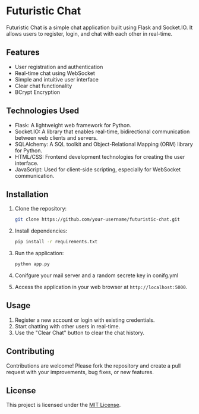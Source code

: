 # Futuristic Chat

Futuristic Chat is a simple chat application built using Flask and Socket.IO. It allows users to register, login, and chat with each other in real-time.

## Features

- User registration and authentication
- Real-time chat using WebSocket
- Simple and intuitive user interface
- Clear chat functionality
- BCrypt Encryption

## Technologies Used

- Flask: A lightweight web framework for Python.
- Socket.IO: A library that enables real-time, bidirectional communication between web clients and servers.
- SQLAlchemy: A SQL toolkit and Object-Relational Mapping (ORM) library for Python.
- HTML/CSS: Frontend development technologies for creating the user interface.
- JavaScript: Used for client-side scripting, especially for WebSocket communication.

## Installation

1. Clone the repository:

    ```bash
    git clone https://github.com/your-username/futuristic-chat.git
    ```

2. Install dependencies:

    ```bash
    pip install -r requirements.txt
    ```

3. Run the application:

    ```bash
    python app.py
    ```
4. Conifgure your mail server and a random secrete key in conifg.yml
5. Access the application in your web browser at `http://localhost:5000`.

## Usage

1. Register a new account or login with existing credentials.
2. Start chatting with other users in real-time.
3. Use the "Clear Chat" button to clear the chat history.

## Contributing

Contributions are welcome! Please fork the repository and create a pull request with your improvements, bug fixes, or new features.

## License

This project is licensed under the [MIT License](LICENSE).
